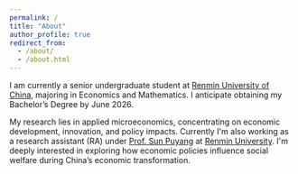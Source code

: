 ```yaml
---
permalink: /
title: "About"
author_profile: true
redirect_from: 
  - /about/
  - /about.html
---
```


I am currently a senior undergraduate student at [Renmin University of China](https://en.ruc.edu.cn/), majoring in Economics and Mathematics. I anticipate obtaining my Bachelor’s Degree by June 2026.

My research lies in applied microeconomics, concentrating on economic development, innovation, and policy impacts. Currently I'm also working as a research assistant (RA) under [Prof. Sun Puyang](https://puyangsun.weebly.com/) at [Renmin University](http://econ.ruc.edu.cn/jszy/fae5ef93a4a642bf84dfdcb8c7064dd6.htm). I'm deeply interested in exploring how economic policies influence social welfare during China’s economic transformation.
